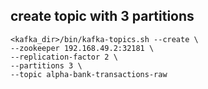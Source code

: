 ## create topic with 3 partitions
```
<kafka_dir>/bin/kafka-topics.sh --create \
--zookeeper 192.168.49.2:32181 \
--replication-factor 2 \
--partitions 3 \
--topic alpha-bank-transactions-raw
```